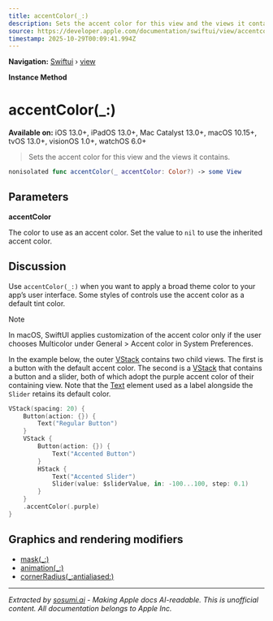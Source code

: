 ```yaml
---
title: accentColor(_:)
description: Sets the accent color for this view and the views it contains.
source: https://developer.apple.com/documentation/swiftui/view/accentcolor(_:)
timestamp: 2025-10-29T00:09:41.994Z
---
```


**Navigation:** [Swiftui](/documentation/swiftui) › [view](/documentation/swiftui/view)

**Instance Method**

# accentColor(_:)

**Available on:** iOS 13.0+, iPadOS 13.0+, Mac Catalyst 13.0+, macOS 10.15+, tvOS 13.0+, visionOS 1.0+, watchOS 6.0+

> Sets the accent color for this view and the views it contains.

```swift
nonisolated func accentColor(_ accentColor: Color?) -> some View
```

## Parameters

**accentColor**

The color to use as an accent color. Set the value to `nil` to use the inherited accent color.



## Discussion

Use `accentColor(_:)` when you want to apply a broad theme color to your app’s user interface. Some styles of controls use the accent color as a default tint color.

> [!NOTE]
> In macOS, SwiftUI applies customization of the accent color only if the user chooses Multicolor under General > Accent color in System Preferences.

In the example below, the outer [VStack](/documentation/swiftui/vstack) contains two child views. The first is a button with the default accent color. The second is a [VStack](/documentation/swiftui/vstack) that contains a button and a slider, both of which adopt the purple accent color of their containing view. Note that the [Text](/documentation/swiftui/text) element used as a label alongside the `Slider` retains its default color.

```swift
VStack(spacing: 20) {
    Button(action: {}) {
        Text("Regular Button")
    }
    VStack {
        Button(action: {}) {
            Text("Accented Button")
        }
        HStack {
            Text("Accented Slider")
            Slider(value: $sliderValue, in: -100...100, step: 0.1)
        }
    }
    .accentColor(.purple)
}
```



## Graphics and rendering modifiers

- [mask(_:)](/documentation/swiftui/view/mask(_:))
- [animation(_:)](/documentation/swiftui/view/animation(_:)-1hc0p)
- [cornerRadius(_:antialiased:)](/documentation/swiftui/view/cornerradius(_:antialiased:))

---

*Extracted by [sosumi.ai](https://sosumi.ai) - Making Apple docs AI-readable.*
*This is unofficial content. All documentation belongs to Apple Inc.*
